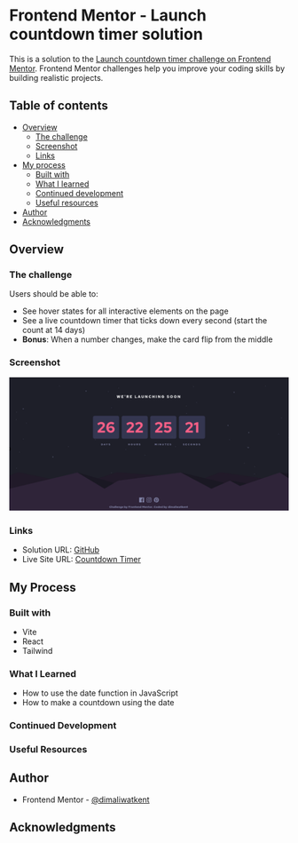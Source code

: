 # Frontend Mentor - Launch countdown timer solution

This is a solution to the [Launch countdown timer challenge on Frontend Mentor](https://www.frontendmentor.io/challenges/launch-countdown-timer-N0XkGfyz-). Frontend Mentor challenges help you improve your coding skills by building realistic projects.

## Table of contents

- [Overview](#overview)
  - [The challenge](#the-challenge)
  - [Screenshot](#screenshot)
  - [Links](#links)
- [My process](#my-process)
  - [Built with](#built-with)
  - [What I learned](#what-i-learned)
  - [Continued development](#continued-development)
  - [Useful resources](#useful-resources)
- [Author](#author)
- [Acknowledgments](#acknowledgments)

## Overview

### The challenge

Users should be able to:

- See hover states for all interactive elements on the page
- See a live countdown timer that ticks down every second (start the count at 14 days)
- **Bonus**: When a number changes, make the card flip from the middle

### Screenshot

![](./src/assets/screenshot.png)

### Links

- Solution URL: [GitHub](https://github.com/dimaliwatkent/countdown-timer.git)
- Live Site URL: [Countdown Timer](https://countdown-timer-197e4.web.app)

## My Process

### Built with

- Vite
- React
- Tailwind

### What I Learned

- How to use the date function in JavaScript
- How to make a countdown using the date

### Continued Development

### Useful Resources

## Author

- Frontend Mentor - [@dimaliwatkent](https://www.frontendmentor.io/profile/dimaliwatkent)

## Acknowledgments
